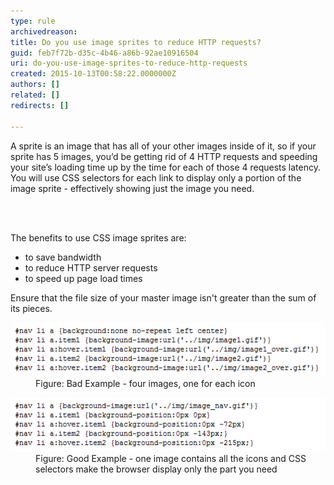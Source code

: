 ```yaml
---
type: rule
archivedreason: 
title: Do you use image sprites to reduce HTTP requests?
guid: feb7f72b-d35c-4b46-a86b-92ae10916504
uri: do-you-use-image-sprites-to-reduce-http-requests
created: 2015-10-13T00:58:22.0000000Z
authors: []
related: []
redirects: []

---
```



<p>A sprite is an image that has all of your other images inside of it, so if your sprite 
             has 5 images, you’d be getting rid of 4 HTTP requests and speeding your site’s loading time 
             up by the time for each of those 4 requests latency. You will use CSS selectors for each 
             link to display only a portion of the image sprite - effectively showing just the 
             image you need.</p>
<br><excerpt class='endintro'></excerpt><br>
<p>The benefits to use CSS image sprites are:</p><ul><li>to save bandwidth</li><li>to reduce HTTP server requests</li><li>to speed up page load times</li></ul><p>Ensure that the file size of your master image isn't greater than the sum of its pieces.</p><dl class="badImage"><dt><img src="ImageSprites_bad.gif" alt="One image per Icon" /></dt><dd>Figure: Bad Example - four images, one for each icon</dd></dl><dl class="goodImage"><dt><img src="ImageSprites_good.gif" alt="One image contains all icons" /></dt><dd>Figure: Good Example - one image contains all the icons and CSS selectors make the browser display only the part you need</dd></dl>


